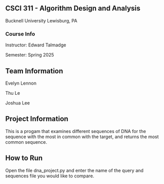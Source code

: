 ## CSCI 311 - Algorithm Design and Analysis
Bucknell University
Lewisburg, PA
### Course Info
Instructor: Edward Talmadge

Semester: Spring 2025
## Team Information
Evelyn Lennon

Thu Le

Joshua Lee

## Project Information
This is a progam that examines different sequences of DNA for the sequence with the most in common with the target, and returns the most common sequence.

## How to Run
Open the file dna_project.py and enter the name of the query and sequences file you would like to compare.